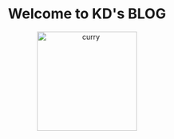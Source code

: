 
<h1 align="center">Welcome to KD's BLOG</h1>

<div align="center">
	<img src="http://i3.hoopchina.com.cn/user/693/3258693/1385379222_018195.jpg" width="200" alt="curry">
</div>
